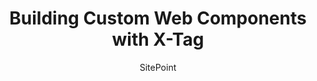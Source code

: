 ---
title: Building Custom Web Components with X-Tag
link: http://www.sitepoint.com/building-custom-web-components-with-x-tag
author: SitePoint
---